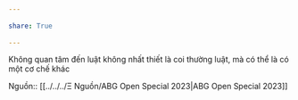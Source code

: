 ---  
share: True  
---  
Không quan tâm đến luật không nhất thiết là coi thường luật, mà có thể là có một cơ chế khác  
Nguồn:: [[../../../Ξ Nguồn/ABG Open Special 2023|ABG Open Special 2023]]  
